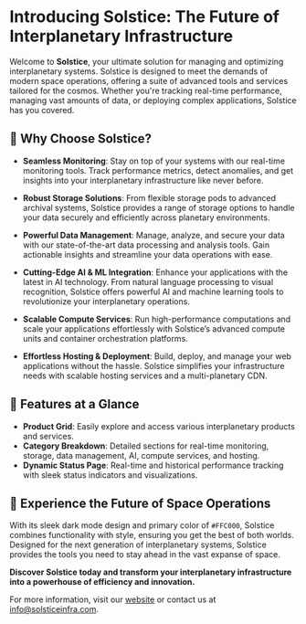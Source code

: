 # Introducing Solstice: The Future of Interplanetary Infrastructure

Welcome to **Solstice**, your ultimate solution for managing and optimizing interplanetary systems. Solstice is designed to meet the demands of modern space operations, offering a suite of advanced tools and services tailored for the cosmos. Whether you're tracking real-time performance, managing vast amounts of data, or deploying complex applications, Solstice has you covered.

## 🌟 Why Choose Solstice?

- **Seamless Monitoring**: Stay on top of your systems with our real-time monitoring tools. Track performance metrics, detect anomalies, and get insights into your interplanetary infrastructure like never before.
  
- **Robust Storage Solutions**: From flexible storage pods to advanced archival systems, Solstice provides a range of storage options to handle your data securely and efficiently across planetary environments.

- **Powerful Data Management**: Manage, analyze, and secure your data with our state-of-the-art data processing and analysis tools. Gain actionable insights and streamline your data operations with ease.

- **Cutting-Edge AI & ML Integration**: Enhance your applications with the latest in AI technology. From natural language processing to visual recognition, Solstice offers powerful AI and machine learning tools to revolutionize your interplanetary operations.

- **Scalable Compute Services**: Run high-performance computations and scale your applications effortlessly with Solstice’s advanced compute units and container orchestration platforms.

- **Effortless Hosting & Deployment**: Build, deploy, and manage your web applications without the hassle. Solstice simplifies your infrastructure needs with scalable hosting services and a multi-planetary CDN.

## 🚀 Features at a Glance

- **Product Grid**: Easily explore and access various interplanetary products and services.
- **Category Breakdown**: Detailed sections for real-time monitoring, storage, data management, AI, compute services, and hosting.
- **Dynamic Status Page**: Real-time and historical performance tracking with sleek status indicators and visualizations.

## 🌌 Experience the Future of Space Operations

With its sleek dark mode design and primary color of `#FFC000`, Solstice combines functionality with style, ensuring you get the best of both worlds. Designed for the next generation of interplanetary systems, Solstice provides the tools you need to stay ahead in the vast expanse of space.

**Discover Solstice today and transform your interplanetary infrastructure into a powerhouse of efficiency and innovation.**

For more information, visit our [website](#) or contact us at [info@solsticeinfra.com](mailto:info@solsticeinfra.com).
